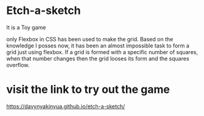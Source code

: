# Etch-a-sketch
It is a Toy game 

only Flexbox in CSS has been used to make the grid. 
Based on the knowledge I posses now, it has been an almost 
impossible task to form a grid just using flexbox. If a grid is formed
with a specific number of squares, when that number changes then the grid 
looses its form and the squares overflow.


# visit the link to try out the game
https://davynyakinyua.github.io/etch-a-sketch/
